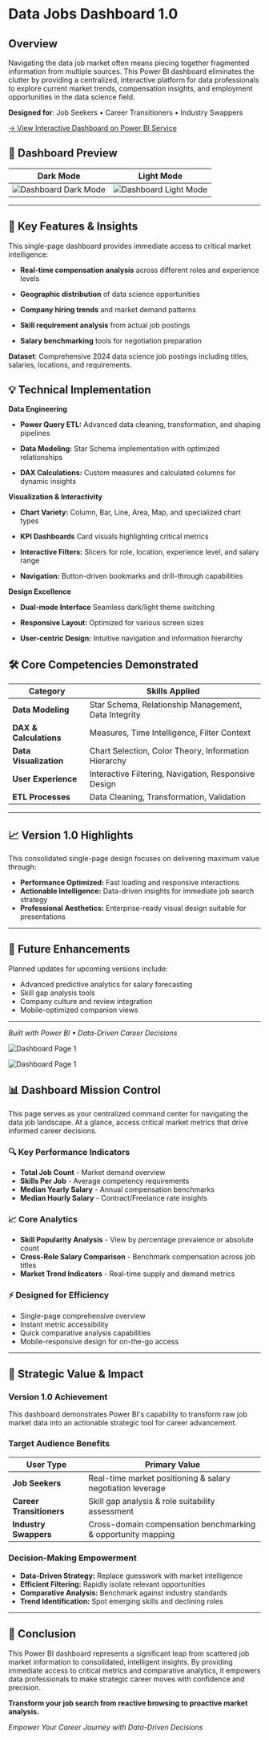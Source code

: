 # Data Jobs Dashboard 1.0

## Overview

Navigating the data job market often means piecing together fragmented information from multiple sources. This Power BI dashboard eliminates the clutter by providing a centralized, interactive platform for data professionals to explore current market trends, compensation insights, and employment opportunities in the data science field.

**Designed for**: Job Seekers • Career Transitioners • Industry Swappers

[→ View Interactive Dashboard on Power BI Service]()


## 📸 Dashboard Preview

| Dark Mode | Light Mode |
|-----------|------------|
| ![Dashboard Dark Mode](/Images/Picture%201%20(Dark%20mode).png) | ![Dashboard Light Mode](/Images/Picture%202.png) |

---

## 🚀 Key Features & Insights

This single-page dashboard provides immediate access to critical market intelligence:

* **Real-time compensation analysis** across different roles and experience levels

* **Geographic distribution** of data science opportunities

* **Company hiring trends** and market demand patterns

* **Skill requirement analysis** from actual job postings

* **Salary benchmarking** tools for negotiation preparation

**Dataset**: Comprehensive 2024 data science job postings including titles, salaries, locations, and requirements.

## 💡 Technical Implementation
**Data Engineering**

* **Power Query ETL:** Advanced data cleaning, transformation, and shaping pipelines

* **Data Modeling:** Star Schema implementation with optimized relationships

* **DAX Calculations:** Custom measures and calculated columns for dynamic insights

**Visualization & Interactivity**
* **Chart Variety:** Column, Bar, Line, Area, Map, and specialized chart types

* **KPI Dashboards** Card visuals highlighting critical metrics

* **Interactive Filters:** Slicers for role, location, experience level, and salary range

* **Navigation:** Button-driven bookmarks and drill-through capabilities

**Design Excellence**
* **Dual-mode Interface** Seamless dark/light theme switching

* **Responsive Layout:** Optimized for various screen sizes

* **User-centric Design:** Intuitive navigation and information hierarchy

## 🛠️ Core Competencies Demonstrated

| Category | Skills Applied |
|----------|----------------|
| **Data Modeling** | Star Schema, Relationship Management, Data Integrity |
| **DAX & Calculations** | Measures, Time Intelligence, Filter Context |
| **Data Visualization** | Chart Selection, Color Theory, Information Hierarchy |
| **User Experience** | Interactive Filtering, Navigation, Responsive Design |
| **ETL Processes** | Data Cleaning, Transformation, Validation |

---

## 📈 Version 1.0 Highlights

This consolidated single-page design focuses on delivering maximum value through:

- **Performance Optimized:** Fast loading and responsive interactions
- **Actionable Intelligence:** Data-driven insights for immediate job search strategy
- **Professional Aesthetics:** Enterprise-ready visual design suitable for presentations

---

## 🔮 Future Enhancements

Planned updates for upcoming versions include:
- Advanced predictive analytics for salary forecasting
- Skill gap analysis tools
- Company culture and review integration
- Mobile-optimized companion views

---

*Built with Power BI • Data-Driven Career Decisions*

![Dashboard Page 1](/Images/Picture%201%20(Dark%20mode).png)

![Dashboard Page 1](/Images/Picture%202.png)

## 📊 Dashboard Mission Control

This page serves as your centralized command center for navigating the data job landscape. At a glance, access critical market metrics that drive informed career decisions.

### 🔍 Key Performance Indicators
- **Total Job Count** - Market demand overview
- **Skills Per Job** - Average competency requirements
- **Median Yearly Salary** - Annual compensation benchmarks
- **Median Hourly Salary** - Contract/Freelance rate insights

### 📈 Core Analytics
- **Skill Popularity Analysis** - View by percentage prevalence or absolute count
- **Cross-Role Salary Comparison** - Benchmark compensation across job titles
- **Market Trend Indicators** - Real-time supply and demand metrics

### ⚡ Designed for Efficiency
- Single-page comprehensive overview
- Instant metric accessibility
- Quick comparative analysis capabilities
- Mobile-responsive design for on-the-go access

---

## 🎯 Strategic Value & Impact

### Version 1.0 Achievement
This dashboard demonstrates Power BI's capability to transform raw job market data into an actionable strategic tool for career advancement.

### Target Audience Benefits
| User Type | Primary Value |
|-----------|---------------|
| **Job Seekers** | Real-time market positioning & salary negotiation leverage |
| **Career Transitioners** | Skill gap analysis & role suitability assessment |
| **Industry Swappers** | Cross-domain compensation benchmarking & opportunity mapping |

### Decision-Making Empowerment
- **Data-Driven Strategy:** Replace guesswork with market intelligence
- **Efficient Filtering:** Rapidly isolate relevant opportunities
- **Comparative Analysis:** Benchmark against industry standards
- **Trend Identification:** Spot emerging skills and declining roles

---

## 🚀 Conclusion

This Power BI dashboard represents a significant leap from scattered job market information to consolidated, intelligent insights. By providing immediate access to critical metrics and comparative analytics, it empowers data professionals to make strategic career moves with confidence and precision.

**Transform your job search from reactive browsing to proactive market analysis.**

*Empower Your Career Journey with Data-Driven Decisions*